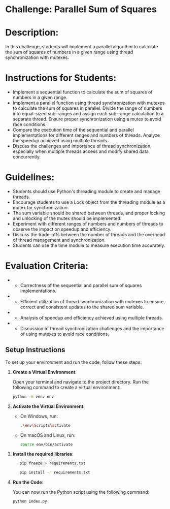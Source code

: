 # Challenge: Parallel Sum of Squares

# Description: 

In this challenge, students will implement a parallel algorithm to calculate the sum of squares of numbers in a given range using thread synchronization with mutexes.


# Instructions for Students:

- Implement a sequential function to calculate the sum of squares of numbers in a given range.
- Implement a parallel function using thread synchronization with mutexes to calculate the sum of squares in parallel. Divide the range of numbers into equal-sized sub-ranges and assign each sub-range calculation to a separate thread. Ensure proper synchronization using a mutex to avoid race conditions.
- Compare the execution time of the sequential and parallel implementations for different ranges and numbers of threads. Analyze the speedup achieved using multiple threads.
- Discuss the challenges and importance of thread synchronization, especially when multiple threads access and modify shared data concurrently.

# Guidelines:

- Students should use Python's threading module to create and manage threads.
- Encourage students to use a Lock object from the threading module as a mutex for synchronization.
- The sum variable should be shared between threads, and proper locking and unlocking of the mutex should be implemented.
- Experiment with different ranges of numbers and numbers of threads to observe the impact on speedup and efficiency.
- Discuss the trade-offs between the number of threads and the overhead of thread management and synchronization.
- Students can use the time module to measure execution time accurately.

# Evaluation Criteria:

- - Correctness of the sequential and parallel sum of squares implementations.
- - Efficient utilization of thread synchronization with mutexes to ensure correct and consistent updates to the shared sum variable.
- - Analysis of speedup and efficiency achieved using multiple threads.
- - Discussion of thread synchronization challenges and the importance of using mutexes to avoid race conditions.



## Setup Instructions

To set up your environment and run the code, follow these steps:

1. **Create a Virtual Environment**:

   Open your terminal and navigate to the project directory. Run the following command to create a virtual environment:

   ```bash
   python -m venv env
   ```
2. **Activate the Virtual Environment**:

   - On Windows, run:

     ```bash
     .\env\Scripts\activate
     ```

   - On macOS and Linux, run:

     ```bash
     source env/bin/activate
     ```
3. **Install the required libraries**:

     ```bash
        pip freeze > requirements.txt
     ```
     ```bash
        pip install -r requirements.txt
     ```
4. **Run the Code**:

   You can now run the Python script using the following command:

   ```bash
   python index.py
   ```